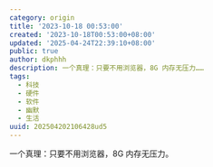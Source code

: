 ```yaml
---
category: origin
title: '2023-10-18 00:53:00'
created: '2023-10-18T00:53:00+08:00'
updated: '2025-04-24T22:39:10+08:00'
public: true
author: dkphhh
description: 一个真理：只要不用浏览器，8G 内存无压力……
tags:
  - 科技
  - 硬件
  - 软件
  - 幽默
  - 生活
uuid: 202504202106428ud5
---
```


一个真理：只要不用浏览器，8G 内存无压力。
